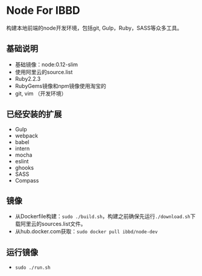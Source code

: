 # Node For IBBD

构建本地前端的node开发环境，包括git, Gulp，Ruby，SASS等众多工具。

## 基础说明 

- 基础镜像：node:0.12-slim
- 使用阿里云的source.list
- Ruby2.2.3
- RubyGems镜像和npm镜像使用淘宝的
- git, vim （开发环境）

## 已经安装的扩展

- Gulp
- webpack
- babel
- intern
- mocha
- eslint
- ghooks
- SASS
- Compass

## 镜像 

- 从Dockerfile构建：`sudo ./build.sh`，构建之前确保先运行`./download.sh`下载阿里云的sources.list文件。
- 从hub.docker.com获取：`sudo docker pull ibbd/node-dev`

## 运行镜像

- `sudo ./run.sh`


